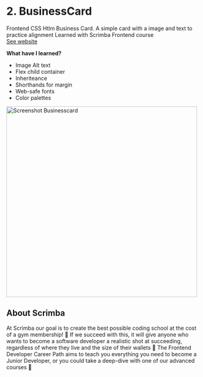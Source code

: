 # 2. BusinessCard

Frontend CSS Htlm Business Card. A simple card with a image and text to practice alignment
Learned with Scrimba Frontend course
</br><a href="https://exquisite-elf-5c8dde.netlify.app/"> See website</a>

<b>What have I learned?</b>
<ul>
  <li>Image Alt text </li>
    <li>Flex child container</li>
  <li>Inheriteance</li>
    <li>Shorthands for margin</li>
    <li>Web-safe fonts</li>
    <li>Color palettes</li>
</ul>
<img width="497" alt="Screenshot Businesscard" src="https://user-images.githubusercontent.com/38401274/208245093-64516f6f-c002-4569-907f-cdcdb6e98211.png">

## About Scrimba

At Scrimba our goal is to create the best possible coding school at the cost of a gym membership! 💜
If we succeed with this, it will give anyone who wants to become a software developer a realistic shot at succeeding, regardless of where they live and the size of their wallets 🎉
The Frontend Developer Career Path aims to teach you everything you need to become a Junior Developer, or you could take a deep-dive with one of our advanced courses 🚀

